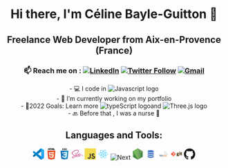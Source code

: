 # <center> Hi there, I'm Céline Bayle-Guitton 👋
##  <center> Freelance Web Developer from Aix-en-Provence (France)
### <center> 📫 Reach me on : [![LinkedIn](https://img.shields.io/badge/linkedin-%230077B5.svg?style=for-the-badge&logo=linkedin&logoColor=white)](https://www.linkedin.com/in/celine-bayle-guitton/) [![Twitter Follow](https://img.shields.io/twitter/follow/celine1705?color=1DA1F2&logo=twitter&style=for-the-badge)](https://twitter.com/intent/follow?original_referer=https%3A%2F%2Fgithub.com%2Fceline1705&screen_name=celine1705) [![Gmail](https://img.shields.io/badge/Gmail-D14836?style=for-the-badge&logo=gmail&logoColor=white)](mailto:celine.bayle1705@gmail.com)
   
<center> - 💻 I code in <img  alt="Javascript logo"  width="70px" 
   src="https://img.shields.io/badge/JavaScript-323330?style=for-the-badge&logo=javascript&logoColor=F7DF1E">
<center> - 🔭 I’m currently working on my portfolio  
<center> - 🌱2022 Goals: Learn more <img  alt="typeScript logo"  width="70px"   
   src="https://img.shields.io/badge/TypeScript-007ACC?style=for-the-badge&logo=typescript&logoColor=white">and <img  alt="Three.js logo"  width="70px"    
   src="https://img.shields.io/badge/ThreeJs-black?style=for-the-badge&logo=three.js&logoColor=white">        
<center> - 🔙 Before that , I was a nurse 💊  

##  <center> Languages and Tools: 

<center> <p><img  alt="Visual Studio Code"  width="26px"  src="https://raw.githubusercontent.com/github/explore/80688e429a7d4ef2fca1e82350fe8e3517d3494d/topics/visual-studio-code/visual-studio-code.png" /> <img  alt="HTML5"  width="26px"  src="https://raw.githubusercontent.com/github/explore/80688e429a7d4ef2fca1e82350fe8e3517d3494d/topics/html/html.png" /> <img  alt="CSS3"  width="26px"  src="https://raw.githubusercontent.com/github/explore/80688e429a7d4ef2fca1e82350fe8e3517d3494d/topics/css/css.png" /> <img  alt="Sass"  width="26px"  src="https://raw.githubusercontent.com/github/explore/80688e429a7d4ef2fca1e82350fe8e3517d3494d/topics/sass/sass.png" /> <img  alt="JavaScript"  width="26px"  src="https://raw.githubusercontent.com/github/explore/80688e429a7d4ef2fca1e82350fe8e3517d3494d/topics/javascript/javascript.png" /> <img  alt="React"  width="26px"  src="https://raw.githubusercontent.com/github/explore/80688e429a7d4ef2fca1e82350fe8e3517d3494d/topics/react/react.png" /> <img  alt="Next"  width="70px"  src="https://img.shields.io/badge/Next-black?style=for-the-badge&logo=next.js&logoColor=white"/> <img  alt="Node.js"  width="26px"  src="https://raw.githubusercontent.com/github/explore/80688e429a7d4ef2fca1e82350fe8e3517d3494d/topics/nodejs/nodejs.png" /> <img  alt="SQL"  width="26px"  src="https://raw.githubusercontent.com/github/explore/80688e429a7d4ef2fca1e82350fe8e3517d3494d/topics/sql/sql.png" /> <img  alt="MySQL"  width="26px"  src="https://raw.githubusercontent.com/github/explore/80688e429a7d4ef2fca1e82350fe8e3517d3494d/topics/mysql/mysql.png" /> <img  alt="Git"  width="26px"  src="https://raw.githubusercontent.com/github/explore/80688e429a7d4ef2fca1e82350fe8e3517d3494d/topics/git/git.png" /> <img  alt="GitHub"  width="26px"  src="https://raw.githubusercontent.com/github/explore/78df643247d429f6cc873026c0622819ad797942/topics/github/github.png" /></p>






